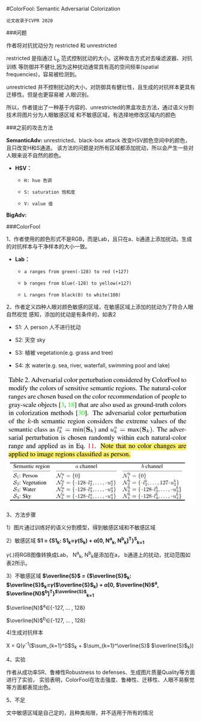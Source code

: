 #ColorFool: Semantic Adversarial Colorization

`论文收录于CVPR 2020`

###问题

作者将对抗扰动分为 restricted 和 unrestricted

restricted 是指通过 L<sub>p</sub> 范式控制扰动的大小。这种攻击方式对去噪滤波器、对抗训练
等防御并不健壮,因为这种扰动通常具有高的空间频率(spatial frequencies)，容易被检测到。

unrestricted 并不控制扰动的大小，对防御具有健壮性，且生成的对抗样本更具有迁移性。但是也更容易被
人眼识别。

所以，作者提出了一种基于内容的、unrestricted的黑盒攻击方法，通过语义分割技术将图片分为人眼敏感区域
和不敏感区域，有选择地修改区域内的颜色

###之前的攻击方法

**SemanticAdv:** unrestricted、black-box attack 改变HSV颜色空间中的颜色，且只改变H和S通道。
该方法的问题是对所有区域都添加扰动，所以会产生一些对人眼来说不自然的颜色。

* **HSV：**
  
  * `H: hue 色调`

  * `S: saturation 饱和度`
    
  * `V: value 值`
    
**BigAdv:** 

###ColorFool

1、作者使用的颜色形式不是RGB，而是Lab，且只在a、b通道上添加扰动。生成的对抗样本与干净样本的大小一致。


* **Lab：** 

  * `a ranges from green(-128) to red (+127)`

  * `b ranges from blue(-128) to yellow(+127)`

  * `L ranges from black(0) to white(100)`

2、作者定义四种人眼对颜色敏感的区域，在敏感区域上添加的扰动为了符合人眼自然视觉
感知，添加的扰动是有条件的，如表2

* S1: 人 person 人不进行扰动

* S2: 天空 sky

* S3: 植被 vegetation(e.g. grass and tree)

* S4: 水 water(e.g. sea, river, waterfall, swimming pool and lake)

![img.png](img.png)

3、方法步骤

1）图片通过训练好的语义分割模型，得到敏感区域和不敏感区域

2）敏感区域 **S1 = {S1<sub>k</sub>: S1<sub>k</sub>=$\gamma$(S<sub>k</sub>) + $\alpha$[0, N<sup>a</sup><sub>k</sub>, N<sup>b</sup><sub>k</sub>]<sup>T</sup>}<sup>S</sup><sub>k=1</sub>**

  $\gamma$(.)将RGB图像转换成Lab， N<sup>a</sup><sub>k</sub>, N<sup>b</sup><sub>k</sub>是添加在a， b通道上的扰动，扰动范围如表2所示。

3）不敏感区域 **$\overline{S}$ = {$\overline{S}$<sub>k</sub>: $\overline{S}$<sub>k</sub>=$\gamma$($\overline{S}$<sub>k</sub>) + $\alpha$[0, $\overline{N}$<sup>a</sup>, $\overline{N}$<sup>b</sup>]<sup>T</sup>}<sup>$\overline{S}$</sup><sub>k=1</sub>**

  $\overline{N}$<sup>a</sup>$\in${-127, ... , 128}

  $\overline{N}$<sup>b</sup>$\in${-127, ... , 128}

4)生成对抗样本

  X = Q($\gamma$<sup>-1</sup>($\sum_{k=1}^S$S<sub>k</sub> + $\sum_{k=1}^\overline{S}$ $\overline{S}$<sub>k</sub>))

4、实验

作者从成功率SR、鲁棒性Robustness to defenses、生成图片质量Quality等方面进行了实验，
实验表明，ColorFool在攻击强度、鲁棒性、迁移性、人眼不易察觉等方面都表现出色。

5、不足

文中敏感区域是自己定的，且种类局限，并不适用于所有的情况
